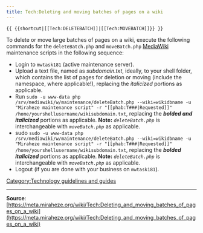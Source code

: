 ```yaml
---
title: Tech:Deleting and moving batches of pages on a wiki
---
```


`{{ {{shortcut|[[Tech:DELETEBATCH]]|[[Tech:MOVEBATCH]]}} }}`

To delete or move large batches of pages on a wiki, execute the following commands for the `deleteBatch.php` and `moveBatch.php` [MediaWiki](https://meta.miraheze.org/wiki/MediaWiki) maintenance scripts in the following sequence:

* Login to `mwtask181` (active maintenance server).
* Upload a text file, named as *subdomain.txt*, ideally, to your shell folder, which contains the list of pages for deletion or moving (include the namespace, where applicable!), replacing the *italicized* portions as applicable.
* Run `sudo -u www-data php /srv/mediawiki/w/maintenance/deleteBatch.php --wiki=wikidbname -u "Miraheze maintenance script" -r "[[phab:T###|Requested]]" /home/yourshellusername/wikisubdomain.txt`, replacing the ***bolded and italicized*** portions as applicable. **Note:** *`deleteBatch.php`* is interchangeable with *`moveBatch.php`* as applicable.
* sudo `sudo -u www-data php /srv/mediawiki/w/maintenance/deleteBatch.php --wiki=wikidbname -u "Miraheze maintenance script" -r "[[phab:T###|Requested]]" /home/yourshellusername/wikisubdomain.txt`, replacing the ***bolded italicized*** portions as applicable. **Note:** *`deleteBatch.php`* is interchangeable with *`moveBatch.php`* as applicable.
* Logout (if you are done with your business on `mwtask181`).

[Category:Technology guidelines and guides](https://meta.miraheze.org/wiki/Category:Technology_guidelines_and_guides)

----
**Source**: [https://meta.miraheze.org/wiki/Tech:Deleting_and_moving_batches_of_pages_on_a_wiki](https://meta.miraheze.org/wiki/Tech:Deleting_and_moving_batches_of_pages_on_a_wiki)